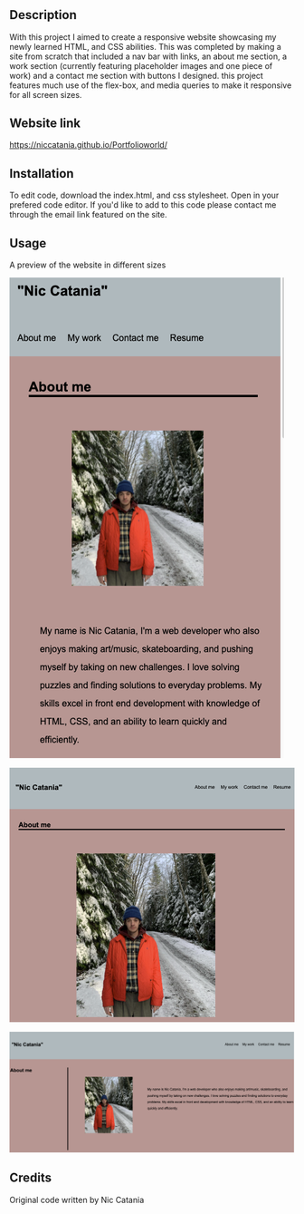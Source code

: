 # <Portflio website design>

## Description


With this project I aimed to create a responsive website showcasing my newly learned HTML, and CSS abilities. This was completed by making a site from scratch that included a nav bar with links, an about me section, a work section (currently featuring placeholder images and one piece of work) and a contact me section with buttons I designed. this project features much use of the flex-box, and media queries to make it responsive for all screen sizes.

## Website link

https://niccatania.github.io/Portfolioworld/
 
## Installation

To edit code, download the index.html, and css stylesheet. Open in your prefered code editor.
If you'd like to add to this code please contact me through the email link featured on the site.
 

## Usage
  
  
A preview of the website in different sizes

![Mobile](images_assets/mobile.png)
  
![Tablets](images_assets/tablet.png)
  
![Desktop/laptop](images_assets/desktop.png)

## Credits

Original code written by Nic Catania


